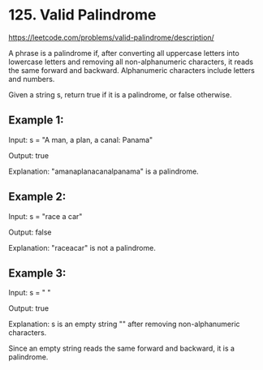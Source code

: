 # 125. Valid Palindrome

https://leetcode.com/problems/valid-palindrome/description/

A phrase is a palindrome if, after converting all uppercase letters into lowercase letters and removing all non-alphanumeric characters, it reads the same forward and backward. Alphanumeric characters include letters and numbers.

Given a string s, return true if it is a palindrome, or false otherwise.


## Example 1:

Input: s = "A man, a plan, a canal: Panama"

Output: true

Explanation: "amanaplanacanalpanama" is a palindrome.

## Example 2:

Input: s = "race a car"

Output: false

Explanation: "raceacar" is not a palindrome.

## Example 3:

Input: s = " "

Output: true

Explanation: s is an empty string "" after removing non-alphanumeric characters.

Since an empty string reads the same forward and backward, it is a palindrome.